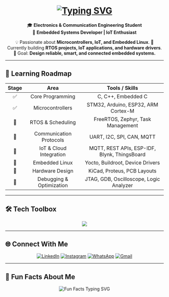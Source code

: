 <h1 align="center">
  <a href="#">
    <img src="https://readme-typing-svg.herokuapp.com?font=Fira+Code&size=28&duration=2500&pause=1000&color=FF6F61,36BCF7,32CD32,F39C12&center=true&vCenter=true&width=650&lines=👋+Hi%2C+I'm+Muhammad+Ahmed!;🎓+Electronics+%26+Embedded+Systems+Engineer;🤖+IoT+%26+Automation+Explorer;⚡+Turning+Ideas+Into+Smart+Systems" alt="Typing SVG" />
  </a>
</h1>



<p align="center">
  🎓 <b>Electronics & Communication Engineering Student</b> <br>
  🔧 <b>Embedded Systems Developer | IoT Enthusiast</b>
</p>

<p align="center">
  💡 Passionate about <b>Microcontrollers, IoT, and Embedded Linux</b>.  
  🚀 Currently building <b>RTOS projects, IoT applications, and hardware drivers</b>.  
  🎯 Goal: <b>Design reliable, smart, and connected embedded systems.</b>
</p>

---

## 🌱 Learning Roadmap  

<div align="center">

| Stage | Area                        | Tools / Skills                             |
|:-----:|:---------------------------:|:------------------------------------------:|
| ✅    | Core Programming            | C, C++, Embedded C                         |
| ✅    | Microcontrollers            | STM32, Arduino, ESP32, ARM Cortex-M        |
| 🚀    | RTOS & Scheduling           | FreeRTOS, Zephyr, Task Management          |
| 🚀    | Communication Protocols     | UART, I2C, SPI, CAN, MQTT                  |
| 🚀    | IoT & Cloud Integration     | MQTT, REST APIs, ESP-IDF, Blynk, ThingsBoard |
| 🎯    | Embedded Linux              | Yocto, Buildroot, Device Drivers           |
| 🎯    | Hardware Design             | KiCad, Proteus, PCB Layouts                |
| 🎯    | Debugging & Optimization    | JTAG, GDB, Oscilloscope, Logic Analyzer    |

</div>

---

## 🛠️ Tech Toolbox  

<p align="center">
  <img src="https://skillicons.dev/icons?i=c,cpp,python,linux,arduino,raspberrypi,git,vscode&theme=light&perline=8" />
</p>

---

## 🌐 Connect With Me  

<div align="center">

[![LinkedIn](https://readmecodegen.vercel.app/api/social-icon?name=linkedin&animation=pulse&size=40&color=0077B5)](https://www.linkedin.com/in/muhammad-abdulhamid/)
[![Instagram](https://readmecodegen.vercel.app/api/social-icon?name=instagram&animation=glow&size=40&color=E4405F)](https://instagram.com/muhammad.ahmed.abdullhamid.29)
[![WhatsApp](https://readmecodegen.vercel.app/api/social-icon?name=whatsapp&animation=shake&size=40&color=25D366)](https://wa.me/201274783955)
[![Gmail](https://readmecodegen.vercel.app/api/social-icon?name=gmail&animation=bounce&size=40&color=D14836)](mailto:muhammad.al.ajami.se@gmail.com)

</div>

---

## 🎉 Fun Facts About Me  

<p align="center">
  <img src="https://readme-typing-svg.herokuapp.com?font=Fira+Code&size=20&duration=2500&pause=1000&color=36BCF7&center=true&vCenter=true&width=650&lines=⚡+I+debug+hardware+faster+than+my+laptop+boots.;🤖+I+turn+8-bit+microcontrollers+into+problem-solvers.;📡+UART%2C+SPI%2C+I2C+are+my+daily+conversations.;🔌+I+bridge+the+physical+world+with+the+digital.;☕+Coffee+is+my+favorite+real-time+scheduler." alt="Fun Facts Typing SVG" />
</p>


